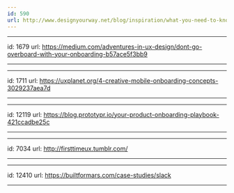 ```yaml
---
id: 590
url: http://www.designyourway.net/blog/inspiration/what-you-need-to-know-about-onboarding-users/
---
```


---
id: 1679
url: https://medium.com/adventures-in-ux-design/dont-go-overboard-with-your-onboarding-b57ace5f3bb9

---

---
id: 1711
url: https://uxplanet.org/4-creative-mobile-onboarding-concepts-3029237aea7d

---

---
id: 12119
url: https://blog.prototypr.io/your-product-onboarding-playbook-421ccadbe25c

---

---
id: 7034
url: http://firsttimeux.tumblr.com/

---


---
id: 12410
url: https://builtformars.com/case-studies/slack

---
